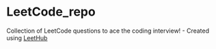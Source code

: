 # LeetCode_repo
Collection of LeetCode questions to ace the coding interview! - Created using [LeetHub](https://github.com/QasimWani/LeetHub)
